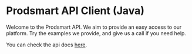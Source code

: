 
# Prodsmart API Client (Java)
Welcome to the Prodsmart API. We aim to provide an easy access to our platform. Try the examples we provide, and give us a call if you need help.

You can check the api docs [here](http://www.prodsmart.com/api.html).

